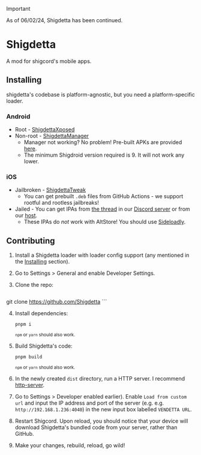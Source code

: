 > [!IMPORTANT]  
> As of 06/02/24, Shigdetta has been continued.

# Shigdetta
A mod for shigcord's mobile apps.

## Installing
shigdetta's codebase is platform-agnostic, but you need a platform-specific loader.

### Android
* Root - [ShigdettaXposed](https://github.com/vendetta-mod/VendettaXposed/releases/latest)
* Non-root - [ShigdettaManager](https://github.com/vendetta-mod/VendettaManager/releases/latest)
    - Manager not working? No problem! Pre-built APKs are provided [here](https://discord.k6.tf/).
    - The minimum Shigdroid version required is 9. It will not work any lower.

### iOS
* Jailbroken - [ShigdettaTweak](https://github.com/vendetta-mod/VendettaTweak)
    - You can get prebuilt `.deb` files from GitHub Actions - we support rootful and rootless jailbreaks!
* Jailed - You can get IPAs from [the thread](https://discord.com/channels/1015931589865246730/1087295482667208766) in our [Discord server](https://discord.gg/n9QQ4XhhJP) or from our [host](https://discord.k6.tf/ios/).
    - These IPAs do *not* work with AltStore! You should use [Sideloadly](https://sideloadly.io).

## Contributing
1. Install a Shigdetta loader with loader config support (any mentioned in the [Installing](#installing) section).

2. Go to Settings > General and enable Developer Settings.

3. Clone the repo:
    ```
git clone https://github.com/Shigdetta
    ```

4. Install dependencies:
    ```
    pnpm i
    ```
    <sup>`npm` or `yarn` should also work.</sup>

5. Build Shigdetta's code:
    ```
    pnpm build
    ```
    <sup>`npm` or `yarn` should also work.</sup>

6. In the newly created `dist` directory, run a HTTP server. I recommend [http-server](https://www.npmjs.com/package/http-server).

7. Go to Settings > Developer enabled earlier). Enable `Load from custom url` and input the IP address and port of the server (e.g.  e.g. `http://192.168.1.236:4040`) in the new input box labelled `VENDETTA URL`.

8. Restart Shigcord. Upon reload, you should notice that your device will download Shigdetta's bundled code from your server, rather than GitHub.

9. Make your changes, rebuild, reload, go wild!
